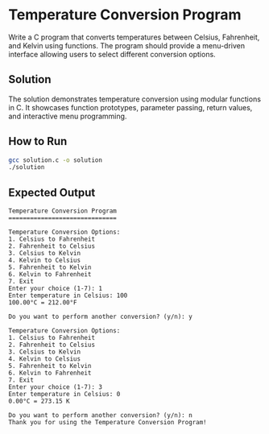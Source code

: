 # Temperature Conversion Program

Write a C program that converts temperatures between Celsius, Fahrenheit, and Kelvin using functions. The program should provide a menu-driven interface allowing users to select different conversion options.

## Solution
The solution demonstrates temperature conversion using modular functions in C. It showcases function prototypes, parameter passing, return values, and interactive menu programming.

## How to Run
```bash
gcc solution.c -o solution
./solution
```

## Expected Output
```
Temperature Conversion Program
==============================

Temperature Conversion Options:
1. Celsius to Fahrenheit
2. Fahrenheit to Celsius
3. Celsius to Kelvin
4. Kelvin to Celsius
5. Fahrenheit to Kelvin
6. Kelvin to Fahrenheit
7. Exit
Enter your choice (1-7): 1
Enter temperature in Celsius: 100
100.00°C = 212.00°F

Do you want to perform another conversion? (y/n): y

Temperature Conversion Options:
1. Celsius to Fahrenheit
2. Fahrenheit to Celsius
3. Celsius to Kelvin
4. Kelvin to Celsius
5. Fahrenheit to Kelvin
6. Kelvin to Fahrenheit
7. Exit
Enter your choice (1-7): 3
Enter temperature in Celsius: 0
0.00°C = 273.15 K

Do you want to perform another conversion? (y/n): n
Thank you for using the Temperature Conversion Program!
```
